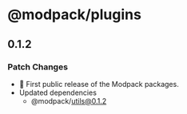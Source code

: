 # @modpack/plugins

## 0.1.2

### Patch Changes

- 🎉 First public release of the Modpack packages.
- Updated dependencies
  - @modpack/utils@0.1.2

